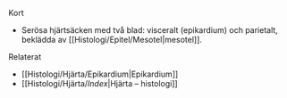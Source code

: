 Kort
- Serösa hjärtsäcken med två blad: visceralt (epikardium) och parietalt, beklädda av [[Histologi/Epitel/Mesotel|mesotel]].

Relaterat
- [[Histologi/Hjärta/Epikardium|Epikardium]]
- [[Histologi/Hjärta/_Index_|Hjärta – histologi]]


